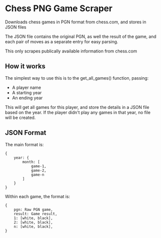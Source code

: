 # Chess PNG Game Scraper
Downloads chess games in PGN format from chess.com, and stores in JSON files

The JSON file contains the original PGN, as well the result of the game, and each pair of moves as a separate entry for easy parsing.

This only scrapes publically available information from chess.com

## How it works
The simplest way to use this is to the get_all_games() function, passing:
* A player name
* A starting year
* An ending year

This will get all games for this player, and store the details in a JSON file based on the year. If the player didn't play any games in that year, no file will be created.

## JSON Format
The main format is:
```
{
    year: {
        month: [
            game-1,
            game-2,
            game-n
        ]
    }
}
```

Within each game, the format is:
```
{
    pgn: Raw PGN game,
    result: Game result,
    1: [white, black],
    2: [white, black],
    n: [white, black],
}
```

